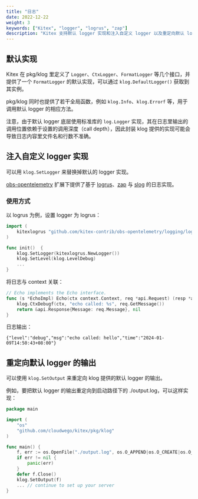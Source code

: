 ```yaml
---
title: "日志"
date: 2022-12-22
weight: 3
keywords: ["Kitex", "logger", "logrus", "zap"]
description: "Kitex 支持默认 logger 实现和注入自定义 logger 以及重定向默认 logger 输出。"
---
```


## 默认实现

Kitex 在 pkg/klog 里定义了 `Logger`、`CtxLogger`、`FormatLogger` 等几个接口，并提供了一个 `FormatLogger`
的默认实现，可以通过 `klog.DefaultLogger()` 获取到其实例。

pkg/klog 同时也提供了若干全局函数，例如 `klog.Info`、`klog.Errorf` 等，用于调用默认 logger 的相应方法。

注意，由于默认 logger 底层使用标准库的 `log.Logger` 实现，其在日志里输出的调用位置依赖于设置的调用深度（call depth），因此封装
klog 提供的实现可能会导致日志内容里文件名和行数不准确。

## 注入自定义 logger 实现

可以用 `klog.SetLogger` 来替换掉默认的 logger 实现。

[obs-opentelemetry](https://github.com/kitex-contrib/obs-opentelemetry) 扩展下提供了基于 [logrus](https://github.com/sirupsen/logrus)、[zap](https://github.com/uber-go/zap) 与 [slog](https://pkg.go.dev/log/slog) 的日志实现。

### 使用方式

以 logrus 为例，设置 logger 为 logrus：

```go
import (
    kitexlogrus "github.com/kitex-contrib/obs-opentelemetry/logging/logrus"
)

func init()  {
    klog.SetLogger(kitexlogrus.NewLogger())
    klog.SetLevel(klog.LevelDebug)
	...
}
```

将日志与 context 关联：

```go
// Echo implements the Echo interface.
func (s *EchoImpl) Echo(ctx context.Context, req *api.Request) (resp *api.Response, err error) {
	klog.CtxDebugf(ctx, "echo called: %s", req.GetMessage())
	return &api.Response{Message: req.Message}, nil
}
```

日志输出：

```text
{"level":"debug","msg":"echo called: hello","time":"2024-01-09T14:50:43+08:00"}
```

## 重定向默认 logger 的输出

可以使用 `klog.SetOutput` 来重定向 klog 提供的默认 logger 的输出。

例如，要把默认 logger 的输出重定向到启动路径下的 ./output.log，可以这样实现：

```go
package main

import (
    "os"
    "github.com/cloudwego/kitex/pkg/klog"
)

func main() {
    f, err := os.OpenFile("./output.log", os.O_APPEND|os.O_CREATE|os.O_WRONLY, 0644)
    if err != nil {
        panic(err)
    }
    defer f.Close()
    klog.SetOutput(f)
    ... // continue to set up your server
}
```
